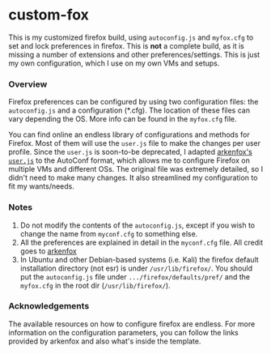 # custom-fox
This is my customized firefox build, using `autoconfig.js` and `myfox.cfg` to set and lock preferences in firefox. This is __not__ a complete build, as it is missing a number of extensions and other preferences/settings. This is just my own configuration, which I use on my own VMs and setups.

### Overview
Firefox preferences can be configured by using two configuration files: the `autoconfig.js` and a configuration (*.cfg). The location of these files can vary depending the OS. More info can be found in the `myfox.cfg` file.

You can find online an endless library of configurations and methods for Firefox. Most of them will use the `user.js` file to make the changes per user profile. Since the `user.js` is soon-to-be deprecated, I adapted [arkenfox's `user.js`][1] to the AutoConf format, which allows me to configure Firefox on multiple VMs and different OSs. The original file was extremely detailed, so I didn't need to make many changes. It also streamlined my configuration to fit my wants/needs.


### Notes
1. Do not modify the contents of the `autoconfig.js`, except if you wish to change the name from `myconf.cfg` to something else.
2. All the preferences are explained in detail in the `myconf.cfg` file. All credit goes to [arkenfox][2]
3. In Ubuntu and other Debian-based systems (i.e. Kali) the firefox default installation directory (not esr) is under `/usr/lib/firefox/`. You should put the `autoconfig.js` file under `.../firefox/defaults/pref/` and the `myfox.cfg` in the root dir (`/usr/lib/firefox/`).


### Acknowledgements
The available resources on how to configure firefox are endless. For more information on the configuration parameters, you can follow the links provided by arkenfox and also what's inside the template.


[1]: <https://github.com/arkenfox/user.js/blob/master/user.js> "arkenfox user.js file"
[2]: <https://github.com/arkenfox> "arkenfox's github page"
